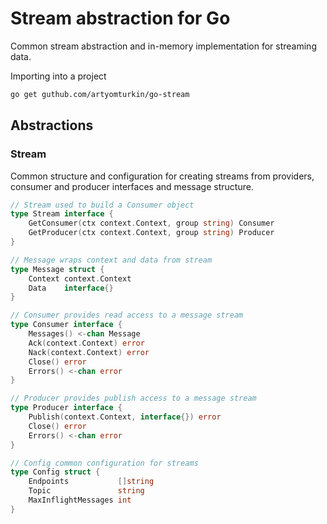 # Stream abstraction for Go

Common stream abstraction and in-memory implementation for streaming data.

Importing into a project
```sh
go get guthub.com/artyomturkin/go-stream
```

## Abstractions

### Stream
Common structure and configuration for creating streams from providers, consumer and producer interfaces and message structure.

```go
// Stream used to build a Consumer object
type Stream interface {
	GetConsumer(ctx context.Context, group string) Consumer
	GetProducer(ctx context.Context, group string) Producer
}

// Message wraps context and data from stream
type Message struct {
	Context context.Context
	Data    interface{}
}

// Consumer provides read access to a message stream
type Consumer interface {
	Messages() <-chan Message
	Ack(context.Context) error
	Nack(context.Context) error
	Close() error
	Errors() <-chan error
}

// Producer provides publish access to a message stream
type Producer interface {
	Publish(context.Context, interface{}) error
	Close() error
	Errors() <-chan error
}

// Config common configuration for streams
type Config struct {
	Endpoints           []string
	Topic               string
	MaxInflightMessages int
}
```
